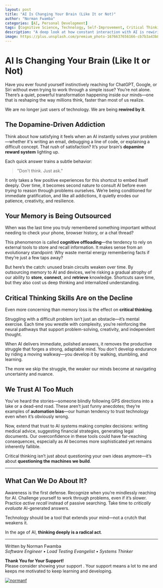 ```yaml
---
layout: post
title: "AI Is Changing Your Brain (Like It or Not)"
author: "Norman Fwamba"
categories: [AI, Personal Development]
tags: [Cognitive Science, Technology, Self-Improvement, Critical Thinking]
description: "A deep look at how constant interaction with AI is rewiring the way we think, remember, and solve problems—often without us realizing it."
image: https://plus.unsplash.com/premium_photo-1676637656166-cb7b3a43b81a?q=80&w=1332&auto=format&fit=crop&ixlib=rb-4.1.0&ixid=M3wxMjA3fDB8MHxwaG90by1wYWdlfHx8fGVufDB8fHx8fA%3D%3D
---
```


# AI Is Changing Your Brain (Like It or Not)

Have you ever found yourself instinctively reaching for ChatGPT, Google, or Siri without even trying to work through a simple issue? You’re not alone. There’s a quiet, powerful transformation happening inside our minds—one that is reshaping the way millions think, faster than most of us realize.

We are no longer just users of technology. We are being **rewired by it**.

## The Dopamine-Driven Addiction

Think about how satisfying it feels when an AI instantly solves your problem—whether it's writing an email, debugging a line of code, or explaining a difficult concept. That rush of satisfaction? It’s your brain’s **dopamine reward system** lighting up.

Each quick answer trains a subtle behavior:
> "Don't think. Just ask."

It only takes a few positive experiences for this shortcut to embed itself deeply. Over time, it becomes second nature to consult AI before even *trying* to reason through problems ourselves. We’re being conditioned for immediate gratification, and like all addictions, it quietly erodes our patience, creativity, and resilience.

## Your Memory is Being Outsourced

When was the last time you truly remembered something important without needing to check your phone, browser history, or a chat thread?

This phenomenon is called **cognitive offloading**—the tendency to rely on external tools to store and recall information. It makes sense from an evolutionary standpoint: Why waste mental energy remembering facts if they’re just a few taps away?

But here’s the catch: unused brain circuits weaken over time. By outsourcing memory to AI and devices, we’re risking a gradual atrophy of our ability to **store**, **connect**, and **retrieve** knowledge. Shortcuts save time, but they also cost us deep thinking and internalized understanding.

## Critical Thinking Skills Are on the Decline

Even more concerning than memory loss is the effect on **critical thinking**.

Struggling with a difficult problem isn’t just an obstacle—it’s mental exercise. Each time you wrestle with complexity, you’re reinforcing the neural pathways that support problem-solving, creativity, and independent thought.

When AI delivers immediate, polished answers, it removes the productive struggle that forges a strong, adaptable mind. You don't develop endurance by riding a moving walkway—you develop it by walking, stumbling, and learning.

The more we skip the struggle, the weaker our minds become at navigating uncertainty and nuance.

## We Trust AI Too Much

You’ve heard the stories—someone blindly following GPS directions into a lake or a dead-end road. These aren’t just funny anecdotes; they’re examples of **automation bias**—our human tendency to trust technology even when it’s obviously wrong.

Now, extend that trust to AI systems making complex decisions: writing medical advice, suggesting financial strategies, generating legal documents. Our overconfidence in these tools could have far-reaching consequences, especially as AI becomes more sophisticated yet remains inherently fallible.

Critical thinking isn’t just about questioning your own ideas anymore—it’s about **questioning the machines we build**.

---

## What Can We Do About It?

Awareness is the first defense. Recognize when you’re mindlessly reaching for AI. Challenge yourself to work through problems, even if it’s slower. Practice *active recall* instead of passive searching. Take time to *critically evaluate* AI-generated answers.

Technology should be a tool that extends your mind—not a crutch that weakens it.

In the age of AI, **thinking deeply is a radical act**.

---

Written by Norman Fwamba  
*Software Engineer • Load Testing Evangelist • Systems Thinker*


**Thank You for Your Support!**  
Please consider showing your support . Your support means a lot to me and keeps me motivated to keep learning and developing.


[![normanf](https://cdn.buymeacoffee.com/buttons/v2/default-yellow.png)](https://www.buymeacoffee.com/normanf)
